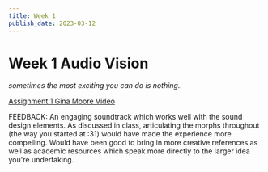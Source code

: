 ```yaml
---
title: Week 1
publish_date: 2023-03-12
---
```



# Week 1 Audio Vision #


*sometimes the most exciting you can do is nothing..*

[Assignment 1 Gina Moore Video](https://www.youtube.com/embed/QT4xoRgJimU)

FEEDBACK: An engaging soundtrack which works well with the sound design elements.
As discussed in class, articulating the morphs throughout (the way you started at :31) would have made the experience more compelling. 
Would have been good to bring in more creative references as well as academic resources which speak more directly to the larger idea you're undertaking. 